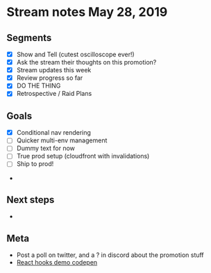 # Stream notes May 28, 2019

## Segments

- [x] Show and Tell (cutest oscilloscope ever!)
- [x] Ask the stream their thoughts on this promotion?
- [x] Stream updates this week
- [x] Review progress so far
- [x] DO THE THING
- [x] Retrospective / Raid Plans

## Goals

- [x] Conditional nav rendering
- [ ] Quicker multi-env management
- [ ] Dummy text for now
- [ ] True prod setup (cloudfront with invalidations)
- [ ] Ship to prod!
-

## Next steps

-

## Meta

- Post a poll on twitter, and a ? in discord about the promotion stuff
- [React hooks demo codepen](https://codesandbox.io/embed/still-http-pnw0t)
